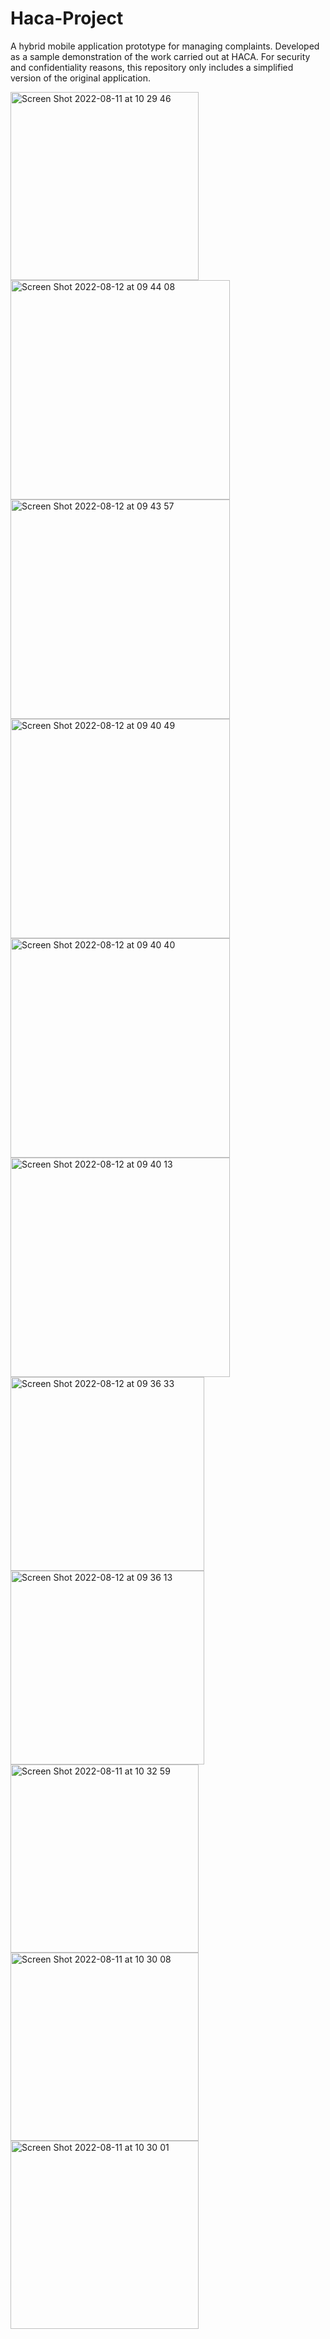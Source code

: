 # Haca-Project
A hybrid mobile application prototype for managing complaints. Developed as a sample demonstration of the work carried out at HACA. For security and confidentiality reasons, this repository only includes a simplified version of the original application.

<img width="301" alt="Screen Shot 2022-08-11 at 10 29 46" src="https://github.com/user-attachments/assets/d60cf849-49d9-4245-90b5-5c2574a087cd" />
<img width="351" alt="Screen Shot 2022-08-12 at 09 44 08" src="https://github.com/user-attachments/assets/f5de4cc5-2c9b-4b73-9e4e-a718676aeba1" />
<img width="351" alt="Screen Shot 2022-08-12 at 09 43 57" src="https://github.com/user-attachments/assets/d3812792-88fd-4bf4-acc2-9d9970df0448" />
<img width="351" alt="Screen Shot 2022-08-12 at 09 40 49" src="https://github.com/user-attachments/assets/ed9db1f7-c37c-4d02-922c-650f8e03d9d9" />
<img width="351" alt="Screen Shot 2022-08-12 at 09 40 40" src="https://github.com/user-attachments/assets/99776f78-a6fc-4961-8c02-34dfa4cf40af" />
<img width="351" alt="Screen Shot 2022-08-12 at 09 40 13" src="https://github.com/user-attachments/assets/e8b03200-2926-47d7-a70f-72054bddbe15" />
<img width="310" alt="Screen Shot 2022-08-12 at 09 36 33" src="https://github.com/user-attachments/assets/43930502-83b6-411d-8bc5-5ca0cb35c1a0" />
<img width="310" alt="Screen Shot 2022-08-12 at 09 36 13" src="https://github.com/user-attachments/assets/f6385fdf-05a0-40a7-acd5-7fa868155492" />
<img width="301" alt="Screen Shot 2022-08-11 at 10 32 59" src="https://github.com/user-attachments/assets/c47b1578-09f4-4ec2-86e0-0e5cb7f36621" />
<img width="301" alt="Screen Shot 2022-08-11 at 10 30 08" src="https://github.com/user-attachments/assets/74e2c112-c62f-46cb-b909-ad1aeef644b0" />
<img width="301" alt="Screen Shot 2022-08-11 at 10 30 01" src="https://github.com/user-attachments/assets/96df52b3-927f-4463-b98e-15488225f953" />
